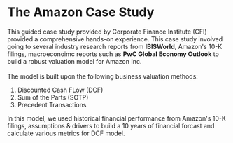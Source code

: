 # The Amazon Case Study
This guided case study provided by Corporate Finance Institute (CFI) provided a comprehensive hands-on experience. This case study involved going to several industry research reports from **IBISWorld**, Amazon's 10-K filings, macroeconoimc reports such as **PwC Global Economy Outlook** to build a robust valuation model for Amazon Inc. 
<br><br>
The model is built upon the following business valuation methods:
1. Discounted Cash FLow (DCF)
1. Sum of the Parts (SOTP)
1. Precedent Transactions

In this model, we used historical financial performance from Amazon's 10-K filings, assumptions & drivers to build a 10 years of financial forcast and calculate various metrics for DCF model. 
